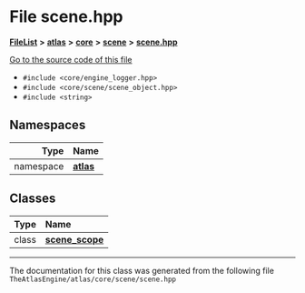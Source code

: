

# File scene.hpp



[**FileList**](files.md) **>** [**atlas**](dir_1e6ffef027cfcf7ded3287660b505c9f.md) **>** [**core**](dir_ab5f97e7ae27ba905c508150b2df25d1.md) **>** [**scene**](dir_50632568389acd88e20d4049896804e3.md) **>** [**scene.hpp**](scene_8hpp.md)

[Go to the source code of this file](scene_8hpp_source.md)



* `#include <core/engine_logger.hpp>`
* `#include <core/scene/scene_object.hpp>`
* `#include <string>`













## Namespaces

| Type | Name |
| ---: | :--- |
| namespace | [**atlas**](namespaceatlas.md) <br> |


## Classes

| Type | Name |
| ---: | :--- |
| class | [**scene\_scope**](classatlas_1_1scene__scope.md) <br> |



















































------------------------------
The documentation for this class was generated from the following file `TheAtlasEngine/atlas/core/scene/scene.hpp`

